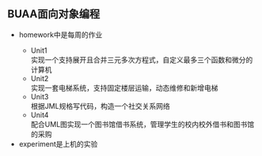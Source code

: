 ## BUAA面向对象编程
<ul>
<li>homework中是每周的作业</li>
  <ul>
    <li>Unit1</li>
    实现一个支持展开且合并三元多次方程式，自定义最多三个函数和微分的计算机
    <li>Unit2</li>
    实现一套电梯系统，支持固定楼层运输，动态维修和新增电梯
    <li>Unit3</li>
    根据JML规格写代码，构造一个社交关系网络
    <li>Unit4</li>
    配合UML图实现一个图书馆借书系统，管理学生的校内校外借书和图书馆的采购
  </ul>
<li>experiment是上机的实验</li>
</ul>
